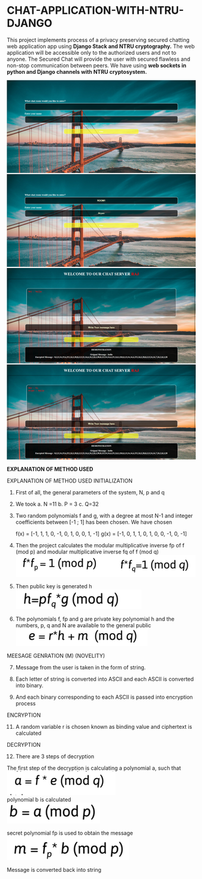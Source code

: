 # CHAT-APPLICATION-WITH-NTRU-DJANGO
This project implements process of a privacy preserving secured chatting web application app using <b>Django Stack and NTRU cryptography.</b>
The web application will be accessible only to the authorized users and not to anyone.
The Secured Chat will provide the user with secured flawless and non-stop communication between peers. 
We have using <b>web sockets in python and Django channels with NTRU cryptosystem.</b>


<img src="/IMAGES/screencapture-127-0-0-1-8000-chat-2020-11-19-14_40_43.png" alt=""/>
<img src="/IMAGES/screencapture-127-0-0-1-8000-chat-2020-11-19-14_42_56.png" alt=""/>
<img src="/IMAGES/screencapture-127-0-0-1-8000-chat-ROOM1-RAJ-2020-11-19-14_42_26.png" alt=""/>
<img src="/IMAGES/screencapture-127-0-0-1-8000-chat-ROOM1-RAJ-2020-11-19-14_46_03.png" alt=""/>



<b>EXPLANATION OF METHOD USED</b>


EXPLANATION OF METHOD USED
INITIALIZATION

1.	First of all, the general parameters of the system, N, p and q 
2.	We took
a.	N =11
b.	P = 3
c.	Q=32

3.	Two random polynomials f and g, with a degree at most N-1 and integer coefficients between [-1 ; 1] has been chosen. We have chosen

    f(x) = [-1, 1, 1, 0, -1, 0, 1, 0, 0, 1, -1]
    g(x) = [-1, 0, 1, 1, 0, 1, 0, 0, -1, 0, -1]

4.	Then the project calculates the modular multiplicative inverse fp of f (mod p) and modular multiplicative inverse fq of f (mod q)
              <img src="/IMAGES/4.PNG" alt=""/>
          

5.	Then public key is generated h
                                    <br>   <img src="/IMAGES/5.PNG" alt=""/>          
6.	The polynomials f, fp and g are private key  polynomial h and the numbers, p, q and N are available to the general public <img src="/IMAGES/6.PNG" alt=""/>

MEESAGE GENRATION (M) (NOVELITY)

7.	Message from the user is taken in the form of string.

9.	Each letter of string is converted into ASCII and each ASCII is converted into binary.

10.	And each binary corresponding to each ASCII is passed into encryption process



ENCRYPTION

11.	A random variable r is chosen known as binding value and ciphertext is calculated 
 



DECRYPTION

12.	There are 3 steps of decryption



The first step of the decryption is calculating a polynomial a, such that
<br>
                                <img src="/IMAGES/12a.PNG" alt=""/><br>
 polynomial b is calculated <br>
 <img src="/IMAGES/12b.PNG" alt=""/>
                                  
secret polynomial fp is used to obtain the message<br>
                 <img src="/IMAGES/12c.PNG" alt=""/><br>
                                 
Message is converted back into string

